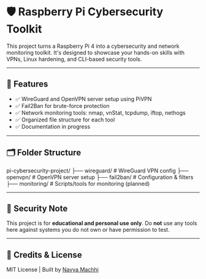 # 🛡️ Raspberry Pi Cybersecurity Toolkit

This project turns a Raspberry Pi 4 into a cybersecurity and network monitoring toolkit. It's designed to showcase your hands-on skills with VPNs, Linux hardening, and CLI-based security tools.

---

## 🚀 Features

- ✅ WireGuard and OpenVPN server setup using PiVPN
- ✅ Fail2Ban for brute-force protection
- ✅ Network monitoring tools: nmap, vnStat, tcpdump, iftop, nethogs
- ✅ Organized file structure for each tool
- ✅ Documentation in progress

---

## 🗂️ Folder Structure
pi-cybersecurity-project/
├── wireguard/ # WireGuard VPN config
├── openvpn/ # OpenVPN server setup
├── fail2ban/ # Configuration & filters
├── monitoring/ # Scripts/tools for monitoring (planned)

---

## 🔐 Security Note

This project is for **educational and personal use only**. Do **not** use any tools here against systems you do not own or have permission to test.

---

## 📌 Credits & License

MIT License | Built by [Navya Machhi](https://www.linkedin.com/in/navya-machhi/)
